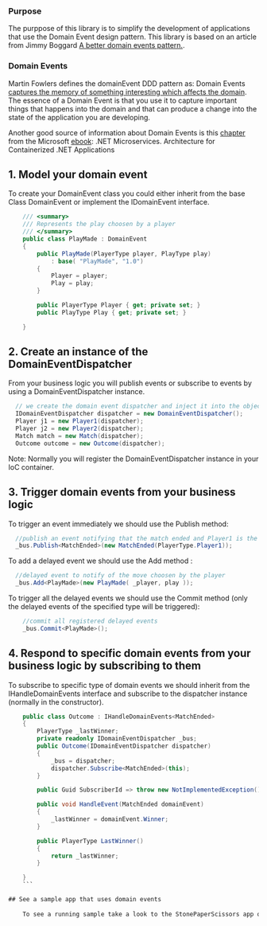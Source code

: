 ### Purpose
The purppose of this library is to simplify the development of applications that use the Domain Event design pattern.
This library is based on an article from Jimmy Boggard [A better domain events pattern.](https://lostechies.com/jimmybogard/2014/05/13/a-better-domain-events-pattern/).

### Domain Events
Martin Fowlers defines the domainEvent DDD pattern as: Domain Events [captures the memory of something interesting which affects the domain](https://martinfowler.com/eaaDev/DomainEvent.html).
The essence of a Domain Event is that you use it to capture important things that happens into the domain and that can produce a change into the state of the application you are developing.

Another good source of information about Domain Events is this [chapter](https://docs.microsoft.com/en-us/dotnet/standard/microservices-architecture/microservice-ddd-cqrs-patterns/domain-events-design-implementation) from the Microsoft [ebook](https://docs.microsoft.com/en-us/dotnet/standard/microservices-architecture/): .NET Microservices. Architecture for Containerized .NET Applications

## 1. Model your domain event

To create your DomainEvent class you could either inherit from the base Class DomainEvent or implement the IDomainEvent interface.

```csharp
    /// <summary>
    /// Represents the play choosen by a player
    /// </summary>
    public class PlayMade : DomainEvent
    {
        public PlayMade(PlayerType player, PlayType play)
            : base( "PlayMade", "1.0")
        {
            Player = player;
            Play = play;
        }

        public PlayerType Player { get; private set; }
        public PlayType Play { get; private set; }

    }
```
## 2. Create an instance of the DomainEventDispatcher

From your business logic you will publish events or subscribe to events by using a DomainEventDispatcher instance. 

```cs
  // we create the domain event dispatcher and inject it into the objects of our domain model (normally done using a IoC container) 
  IDomainEventDispatcher dispatcher = new DomainEventDispatcher();
  Player j1 = new Player1(dispatcher);
  Player j2 = new Player2(dispatcher);
  Match match = new Match(dispatcher);
  Outcome outcome = new Outcome(dispatcher);
   ```
  Note: Normally you will register the DomainEventDispatcher instance in your IoC container. 
  
  ## 3. Trigger domain events from your business logic 
  
  To trigger an event immediately we should use the Publish method:
  
  ```cs
    //publish an event notifying that the match ended and Player1 is the winner
    _bus.Publish<MatchEnded>(new MatchEnded(PlayerType.Player1));
 ```
 To add a delayed event we should use the Add method :
 
  ```cs
    //delayed event to notify of the move choosen by the player
    _bus.Add<PlayMade>(new PlayMade( _player, play ));
```
To trigger all the delayed events we should use the Commit method (only the delayed events of the specified type will be triggered):
```cs
    //commit all registered delayed events
    _bus.Commit<PlayMade>();
```

## 4. Respond to specific domain events from your business logic by subscribing to them  

To subscribe to specific type of domain events we should inherit from the IHandleDomainEvents<T> interface and subscribe to the dispatcher instance (normally in the constructor).

```cs
    public class Outcome : IHandleDomainEvents<MatchEnded>
    {
        PlayerType _lastWinner;
        private readonly IDomainEventDispatcher _bus;
        public Outcome(IDomainEventDispatcher dispatcher)
        {
            _bus = dispatcher;
            dispatcher.Subscribe<MatchEnded>(this);
        }

        public Guid SubscriberId => throw new NotImplementedException();

        public void HandleEvent(MatchEnded domainEvent)
        {
            _lastWinner = domainEvent.Winner;
        }

        public PlayerType LastWinner()
        {
            return _lastWinner;
        }

    }
    ```

## See a sample app that uses domain events 
    
    To see a running sample take a look to the StonePaperScissors app or specflow functional tests from the [github](https://github.com/pmilet/domainevents) repo 
    



